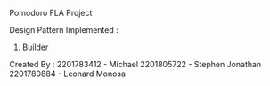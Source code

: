 Pomodoro FLA Project

Design Pattern Implemented :
1. Builder

Created By :
2201783412 - Michael 
2201805722 - Stephen Jonathan
2201780884 - Leonard Monosa
